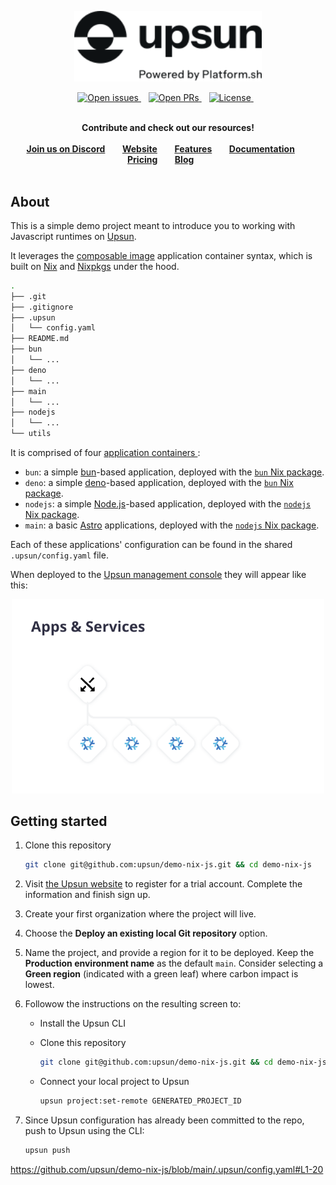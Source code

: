 <p align="center">
<a href="https://www.upsun.com/">
<img src="utils/logo.svg" width="300px">
</a>
</p>

<p align="center">
<a href="https://github.com/upsun/demo-nix-js/issues">
<img src="https://img.shields.io/github/issues/upsun/demo-nix-js.svg?style=for-the-badge&labelColor=f4f2f3&color=6046FF&label=Issues" alt="Open issues" />
</a>&nbsp&nbsp
<a href="https://github.com/upsun/demo-nix-js/pulls">
<img src="https://img.shields.io/github/issues-pr/upsun/demo-nix-js.svg?style=for-the-badge&labelColor=f4f2f3&color=6046FF&label=Pull%20requests" alt="Open PRs" />
</a>&nbsp&nbsp
<a href="https://github.com/upsun/demo-nix-js/blob/main/LICENSE.md">
<img src="https://img.shields.io/static/v1?label=License&message=MIT&style=for-the-badge&labelColor=f4f2f3&color=6046FF" alt="License" />
</a>&nbsp&nbsp
<br /><br />

<p align="center">
<strong>Contribute and check out our resources!</strong>
<br />
<br />
<a href="https://discord.gg/PkMc2pVCDV"><strong>Join us on Discord</strong></a>&nbsp&nbsp&nbsp&nbsp&nbsp&nbsp
<a href="https://upsun.com/"><strong>Website</strong></a>&nbsp&nbsp&nbsp&nbsp&nbsp&nbsp
<a href="https://upsun.com/features/"><strong>Features</strong></a>&nbsp&nbsp&nbsp&nbsp&nbsp&nbsp
<a href="https://docs.upsun.com"><strong>Documentation</strong></a>&nbsp&nbsp&nbsp&nbsp&nbsp&nbsp
<a href="https://upsun.com/pricing/"><strong>Pricing</strong></a>&nbsp&nbsp&nbsp&nbsp&nbsp&nbsp
<a href="https://upsun.com/blog/"><strong>Blog</strong></a>&nbsp&nbsp&nbsp&nbsp&nbsp&nbsp
<br /><br />
</p>

<!-- <p align="center">
<a href="https://console.upsun.com/projects/create-project/?template=https://github.com/upsun/demo-nix-js.git&utm_campaign=deploy_on_up?utm_medium=button&utm_source=event_dotjs&utm_content=event_dotjs" target="_blank" title="Deploy with Upsun"><img src="utils/dou-button.svg" width="175px"></a>
</p> -->

## About

This is a simple demo project meant to introduce you to working with Javascript runtimes on [Upsun](https://upsun.com).

It leverages the [composable image](https://docs.upsun.com/create-apps/app-reference/composable-image.html) application container syntax, which is built on [Nix](https://nix.dev/) and [Nixpkgs](https://search.nixos.org/packages) under the hood. 

```bash
.
├── .git
├── .gitignore
├── .upsun
│   └── config.yaml
├── README.md
├── bun
│   └── ...
├── deno
│   └── ...
├── main
│   └── ...
├── nodejs
│   └── ...
└── utils
```

It is comprised of four [application containers ](https://docs.upsun.com/create-apps.html):

- `bun`: a simple [bun](https://bun.sh/)-based application, deployed with the [`bun` Nix package](https://search.nixos.org/packages?channel=24.05&show=bun&from=0&size=50&sort=relevance&type=packages&query=bun).
- `deno`: a simple [deno](https://deno.com/)-based application, deployed with the [`bun` Nix package](https://search.nixos.org/packages?channel=24.05&show=deno&from=0&size=50&sort=relevance&type=packages&query=deno).
- `nodejs`: a simple [Node.js](https://nodejs.org/en)-based application, deployed with the [`nodejs` Nix package](https://search.nixos.org/packages?channel=24.05&from=0&size=50&sort=relevance&type=packages&query=nodejs).
- `main`: a basic [Astro](https://astro.build/) applications, deployed with the [`nodejs` Nix package](https://search.nixos.org/packages?channel=24.05&from=0&size=50&sort=relevance&type=packages&query=nodejs).

Each of these applications' configuration can be found in the shared `.upsun/config.yaml` file.

When deployed to the [Upsun management console](https://console.upsun.com) they will appear like this:

<p align="center">
<img src="utils/graph.png" width="500px">
</p>

## Getting started

1. Clone this repository

    ```bash
    git clone git@github.com:upsun/demo-nix-js.git && cd demo-nix-js
    ```

1. Visit [the Upsun website](https://auth.upsun.com/register?) to register for a trial account. 
    Complete the information and finish sign up.
1. Create your first organization where the project will live.
1. Choose the **Deploy an existing local Git repository** option.
1. Name the project, and provide a region for it to be deployed. 
    Keep the **Production environment name** as the default `main`.
    Consider selecting a **Green region** (indicated with a green leaf) where carbon impact is lowest.
1. Followow the instructions on the resulting screen to:
    - Install the Upsun CLI
    - Clone this repository

        ```bash
        git clone git@github.com:upsun/demo-nix-js.git && cd demo-nix-js
        ```
    
    - Connect your local project to Upsun

        ```bash
        upsun project:set-remote GENERATED_PROJECT_ID
        ```
1. Since Upsun configuration has already been committed to the repo, push to Upsun using the CLI:

    ```bash
    upsun push
    ```


https://github.com/upsun/demo-nix-js/blob/main/.upsun/config.yaml#L1-20